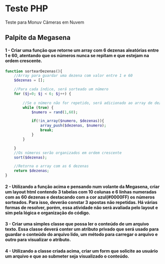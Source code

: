 # Teste PHP
Teste para Monuv Câmeras em Nuvem

## Palpite da Megasena

#### 1 - Criar uma função que retorne um array com 6 dezenas aleatórias entre 1 e 60, atentando que os números nunca se repitam e que estejam na ordem crescente.

```php
function sortearDezenas(){	
	//Array para guardar uma dezena com valor entre 1 e 60
	$dezenas = [];

	//Para cada índice, será sorteado um número
	for ($j=0; $j < 6; $j++) { 
		
		//Se o número não for repetido, será adicionado ao array de dezenas
		while (true) {
			$numero = rand(1,60);

			if(!in_array($numero, $dezenas)){
				array_push($dezenas, $numero);
				break;
			}	
		}

	}
	//Os números serão organizados em ordem crescente
	sort($dezenas);

	//Retorna o array com as 6 dezenas
	return $dezenas;
}
```


#### 2 - Utilizando a função acima e pensando num volante da Megasena, criar um layout html contendo 3 tabelas com 10 colunas e 6 linhas numeradas com as 60 dezenas e destacando com a cor azul(#0000FF) os números sorteados. Para isso, deverão constar 3 apostas não repetidas. Há várias formas de resolver, porém, essa atividade não será avaliada pelo layout e sim pela lógica e organização do código.

#### 3 - Criar uma simples classe que possa ler o conteúdo de um arquivo texto. Essa classe deverá conter um atributo privado que será usado para guardar o conteúdo do arquivo lido, um método para carregar o arquivo e outro para visualizar o atributo.

#### 4 - Utilizando a classe criada acima, criar um form que solicite ao usuário um arquivo e que ao submeter seja visualizado o conteúdo.
